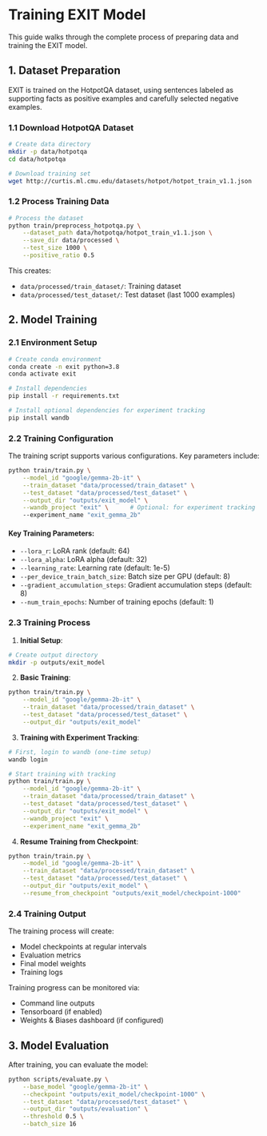 # Training EXIT Model

This guide walks through the complete process of preparing data and training the EXIT model.

## 1. Dataset Preparation

EXIT is trained on the HotpotQA dataset, using sentences labeled as supporting facts as positive examples and carefully selected negative examples.

### 1.1 Download HotpotQA Dataset
```bash
# Create data directory
mkdir -p data/hotpotqa
cd data/hotpotqa

# Download training set
wget http://curtis.ml.cmu.edu/datasets/hotpot/hotpot_train_v1.1.json
```

### 1.2 Process Training Data
```bash
# Process the dataset
python train/preprocess_hotpotqa.py \
    --dataset_path data/hotpotqa/hotpot_train_v1.1.json \
    --save_dir data/processed \
    --test_size 1000 \
    --positive_ratio 0.5
```

This creates:
- `data/processed/train_dataset/`: Training dataset
- `data/processed/test_dataset/`: Test dataset (last 1000 examples)

## 2. Model Training

### 2.1 Environment Setup
```bash
# Create conda environment
conda create -n exit python=3.8
conda activate exit

# Install dependencies
pip install -r requirements.txt

# Install optional dependencies for experiment tracking
pip install wandb
```

### 2.2 Training Configuration

The training script supports various configurations. Key parameters include:

```bash
python train/train.py \
    --model_id "google/gemma-2b-it" \
    --train_dataset "data/processed/train_dataset" \
    --test_dataset "data/processed/test_dataset" \
    --output_dir "outputs/exit_model" \
    --wandb_project "exit" \      # Optional: for experiment tracking
    --experiment_name "exit_gemma_2b"
```

#### Key Training Parameters:
- `--lora_r`: LoRA rank (default: 64)
- `--lora_alpha`: LoRA alpha (default: 32)
- `--learning_rate`: Learning rate (default: 1e-5)
- `--per_device_train_batch_size`: Batch size per GPU (default: 8)
- `--gradient_accumulation_steps`: Gradient accumulation steps (default: 8)
- `--num_train_epochs`: Number of training epochs (default: 1)

### 2.3 Training Process

1. **Initial Setup**:
```bash
# Create output directory
mkdir -p outputs/exit_model
```

2. **Basic Training**:
```bash
python train/train.py \
    --model_id "google/gemma-2b-it" \
    --train_dataset "data/processed/train_dataset" \
    --test_dataset "data/processed/test_dataset" \
    --output_dir "outputs/exit_model"
```

3. **Training with Experiment Tracking**:
```bash
# First, login to wandb (one-time setup)
wandb login

# Start training with tracking
python train/train.py \
    --model_id "google/gemma-2b-it" \
    --train_dataset "data/processed/train_dataset" \
    --test_dataset "data/processed/test_dataset" \
    --output_dir "outputs/exit_model" \
    --wandb_project "exit" \
    --experiment_name "exit_gemma_2b"
```

4. **Resume Training from Checkpoint**:
```bash
python train/train.py \
    --model_id "google/gemma-2b-it" \
    --train_dataset "data/processed/train_dataset" \
    --test_dataset "data/processed/test_dataset" \
    --output_dir "outputs/exit_model" \
    --resume_from_checkpoint "outputs/exit_model/checkpoint-1000"
```

### 2.4 Training Output

The training process will create:
- Model checkpoints at regular intervals
- Evaluation metrics
- Final model weights
- Training logs

Training progress can be monitored via:
- Command line outputs
- Tensorboard (if enabled)
- Weights & Biases dashboard (if configured)

## 3. Model Evaluation

After training, you can evaluate the model:

```bash
python scripts/evaluate.py \
    --base_model "google/gemma-2b-it" \
    --checkpoint "outputs/exit_model/checkpoint-1000" \
    --test_dataset "data/processed/test_dataset" \
    --output_dir "outputs/evaluation" \
    --threshold 0.5 \
    --batch_size 16
```
